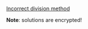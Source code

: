 [Incorrect division method](https://www.codewars.com/kata/incorrect-division-method/)

**Note**: solutions are encrypted!
